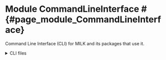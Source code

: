 # Module CommandLineInterface # {#page_module_CommandLineInterface}

Command Line Interface (CLI) for MILK and its packages that use it.

<details>
  <summary>CLI files</summary>
  
  lots of details
  
  more details
  
  ## a subsection
  
  even more details
</details>


